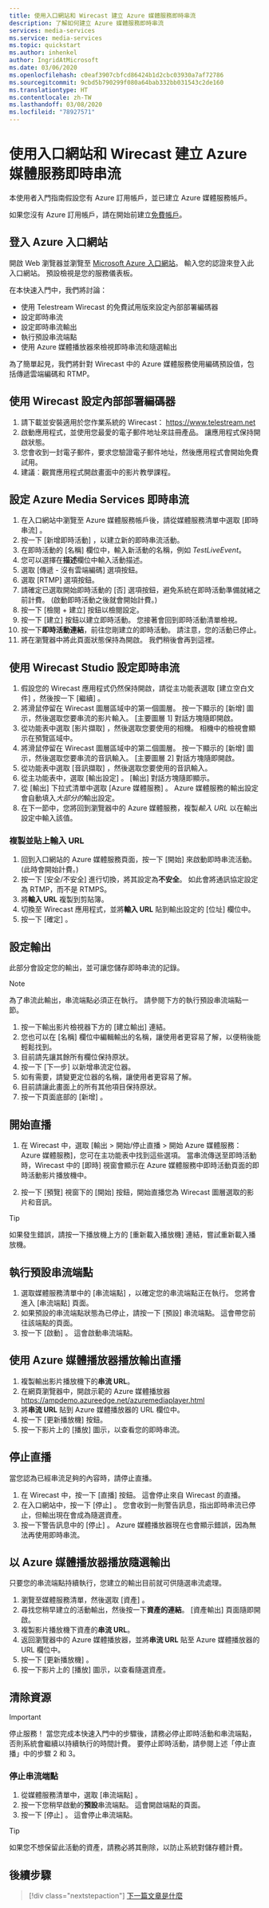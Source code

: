 ```yaml
---
title: 使用入口網站和 Wirecast 建立 Azure 媒體服務即時串流
description: 了解如何建立 Azure 媒體服務即時串流
services: media-services
ms.service: media-services
ms.topic: quickstart
ms.author: inhenkel
author: IngridAtMicrosoft
ms.date: 03/06/2020
ms.openlocfilehash: c0eaf3907cbfcd86424b1d2cbc03930a7af72786
ms.sourcegitcommit: 9cbd5b790299f080a64bab332bb031543c2de160
ms.translationtype: HT
ms.contentlocale: zh-TW
ms.lasthandoff: 03/08/2020
ms.locfileid: "78927571"
---
```

# <a name="create-a-azure-media-services-live-stream-with-the-portal-and-wirecast"></a>使用入口網站和 Wirecast 建立 Azure 媒體服務即時串流

本使用者入門指南假設您有 Azure 訂用帳戶，並已建立 Azure 媒體服務帳戶。

如果您沒有 Azure 訂用帳戶，請在開始前建立[免費帳戶](https://azure.microsoft.com/free/)。

## <a name="log-in-to-the-azure-portal"></a>登入 Azure 入口網站

開啟 Web 瀏覽器並瀏覽至 [Microsoft Azure 入口網站](https://portal.azure.com/)。 輸入您的認證來登入此入口網站。 預設檢視是您的服務儀表板。

在本快速入門中，我們將討論：

- 使用 Telestream Wirecast 的免費試用版來設定內部部署編碼器
- 設定即時串流
- 設定即時串流輸出
- 執行預設串流端點
- 使用 Azure 媒體播放器來檢視即時串流和隨選輸出

為了簡單起見，我們將針對 Wirecast 中的 Azure 媒體服務使用編碼預設值，包括傳遞雲端編碼和 RTMP。

## <a name="setting-up-an-on-premises-encoder-with-wirecast"></a>使用 Wirecast 設定內部部署編碼器

1. 請下載並安裝適用於您作業系統的 Wirecast： https://www.telestream.net
1. 啟動應用程式，並使用您最愛的電子郵件地址來註冊產品。  讓應用程式保持開啟狀態。
1. 您會收到一封電子郵件，要求您驗證電子郵件地址，然後應用程式會開始免費試用。
1. 建議︰觀賞應用程式開啟畫面中的影片教學課程。

## <a name="setting-up-an-azure-media-services-live-stream"></a>設定 Azure Media Services 即時串流

1. 在入口網站中瀏覽至 Azure 媒體服務帳戶後，請從媒體服務清單中選取 [即時串流]  。
1. 按一下 [新增即時活動]  ，以建立新的即時串流活動。
1. 在即時活動的 [名稱]  欄位中，輸入新活動的名稱，例如 *TestLiveEvent*。
1. 您可以選擇在**描述**欄位中輸入活動描述。
1. 選取 [傳遞 - 沒有雲端編碼]  選項按鈕。
1. 選取 [RTMP]  選項按鈕。 
1. 請確定已選取開始即時活動的 [否]  選項按鈕，避免系統在即時活動準備就緒之前計費。  (啟動即時活動之後就會開始計費。)
1. 按一下 [檢閱 + 建立]  按鈕以檢閱設定。
1. 按一下 [建立]  按鈕以建立即時活動。 您接著會回到即時活動清單檢視。
1. 按一下**即時活動連結**，前往您剛建立的即時活動。 請注意，您的活動已停止。
1. 將在瀏覽器中將此頁面狀態保持為開啟。  我們稍後會再到這裡。

## <a name="setting-up-a-live-stream-with-wirecast-studio"></a>使用 Wirecast Studio 設定即時串流

1. 假設您的 Wirecast 應用程式仍然保持開啟，請從主功能表選取 [建立空白文件]  ，然後按一下 [繼續]  。
1. 將滑鼠停留在 Wirecast 圖層區域中的第一個圖層。  按一下顯示的 [新增]  圖示，然後選取您要串流的影片輸入。  [主要圖層 1] 對話方塊隨即開啟。
1. 從功能表中選取 [影片擷取]  ，然後選取您要使用的相機。 相機中的檢視會顯示在預覽區域中。
1. 將滑鼠停留在 Wirecast 圖層區域中的第二個圖層。 按一下顯示的 [新增]  圖示，然後選取您要串流的音訊輸入。  [主要圖層 2] 對話方塊隨即開啟。
1. 從功能表中選取 [音訊擷取]  ，然後選取您要使用的音訊輸入。 
1. 從主功能表中，選取 [輸出設定]  。  [輸出] 對話方塊隨即顯示。
1. 從 [輸出] 下拉式清單中選取 [Azure 媒體服務]  。  Azure 媒體服務的輸出設定會自動填入*大部分的*輸出設定。
1. 在下一節中，您將回到瀏覽器中的 Azure 媒體服務，複製*輸入 URL* 以在輸出設定中輸入該值。

### <a name="copy-and-paste-the-input-url"></a>複製並貼上輸入 URL

1. 回到入口網站的 Azure 媒體服務頁面，按一下 [開始]  來啟動即時串流活動。 (此時會開始計費。)
2. 按一下 [安全/不安全]  進行切換，將其設定為**不安全**。  如此會將通訊協定設定為 RTMP，而不是 RTMPS。
3. 將**輸入 URL** 複製到剪貼簿。
4. 切換至 Wirecast 應用程式，並將**輸入 URL** 貼到輸出設定的 [位址]  欄位中。
5. 按一下 [確定]  。

## <a name="setting-up-outputs"></a>設定輸出

此部分會設定您的輸出，並可讓您儲存即時串流的記錄。  

> [!NOTE]
> 為了串流此輸出，串流端點必須正在執行。  請參閱下方的執行預設串流端點一節。

1. 按一下輸出影片檢視器下方的 [建立輸出]  連結。
1. 您也可以在 [名稱]  欄位中編輯輸出的名稱，讓使用者更容易了解，以便稍後能輕鬆找到。
1. 目前請先讓其餘所有欄位保持原狀。
1. 按一下 [下一步]  以新增串流定位器。
1. 如有需要，請變更定位器的名稱，讓使用者更容易了解。
1. 目前請讓此畫面上的所有其他項目保持原狀。
1. 按一下頁面底部的 [新增]  。

## <a name="starting-the-broadcast"></a>開始直播

1. 在 Wirecast 中，選取 [輸出 > 開始/停止直播 > 開始 Azure 媒體服務：  Azure 媒體服務]，您可在主功能表中找到這些選項。  當串流傳送至即時活動時，Wirecast 中的 [即時] 視窗會顯示在 Azure 媒體服務中即時活動頁面的即時活動影片播放機中。

1. 按一下 [預覽] 視窗下的 [開始]  按鈕，開始直播您為 Wirecast 圖層選取的影片和音訊。

> [!TIP]
> 如果發生錯誤，請按一下播放機上方的 [重新載入播放機] 連結，嘗試重新載入播放機。

## <a name="running-the-default-streaming-endpoint"></a>執行預設串流端點

1. 選取媒體服務清單中的 [串流端點]  ，以確定您的串流端點正在執行。 您將會進入 [串流端點] 頁面。
1. 如果預設的串流端點狀態為已停止，請按一下 [預設]  串流端點。 這會帶您前往該端點的頁面。
1. 按一下 [啟動]  。  這會啟動串流端點。

## <a name="play-the-output-broadcast-with-azure-media-player"></a>使用 Azure 媒體播放器播放輸出直播

1. 複製輸出影片播放機下的**串流 URL**。 
1. 在網頁瀏覽器中，開啟示範的 Azure 媒體播放器 https://ampdemo.azureedge.net/azuremediaplayer.html
1. 將**串流 URL** 貼到 Azure 媒體播放器的 URL 欄位中。
1. 按一下 [更新播放機]  按鈕。
1. 按一下影片上的 [播放]  圖示，以查看您的即時串流。

## <a name="stopping-the-broadcast"></a>停止直播

當您認為已經串流足夠的內容時，請停止直播。

1. 在 Wirecast 中，按一下 [直播]  按鈕。  這會停止來自 Wirecast 的直播。
1. 在入口網站中，按一下 [停止]  。 您會收到一則警告訊息，指出即時串流已停止，但輸出現在會成為隨選資產。
1. 按一下警告訊息中的 [停止]  。 Azure 媒體播放器現在也會顯示錯誤，因為無法再使用即時串流。

## <a name="play-the-on-demand-output-with-the-azure-media-player"></a>以 Azure 媒體播放器播放隨選輸出

只要您的串流端點持續執行，您建立的輸出目前就可供隨選串流處理。

1. 瀏覽至媒體服務清單，然後選取 [資產]  。
1. 尋找您稍早建立的活動輸出，然後按一下**資產的連結**。 [資產輸出] 頁面隨即開啟。
1. 複製影片播放機下資產的**串流 URL**。
1. 返回瀏覽器中的 Azure 媒體播放器，並將**串流 URL** 貼至 Azure 媒體播放器的 URL 欄位中。
1. 按一下 [更新播放機]  。
1. 按一下影片上的 [播放]  圖示，以查看隨選資產。

## <a name="clean-up-resources"></a>清除資源

  > [!IMPORTANT]
  > 停止服務！ 當您完成本快速入門中的步驟後，請務必停止即時活動和串流端點，否則系統會繼續以持續執行的時間計費。 要停止即時活動，請參閱上述「停止直播」中的步驟 2 和 3。

### <a name="stopping-the-streaming-endpoint"></a>停止串流端點

1. 從媒體服務清單中，選取 [串流端點]  。
2. 按一下您稍早啟動的**預設**串流端點。 這會開啟端點的頁面。
3. 按一下 [停止]  。  這會停止串流端點。

>[!TIP]
>如果您不想保留此活動的資產，請務必將其刪除，以防止系統對儲存體計費。

## <a name="next-steps"></a>後續步驟
> [!div class="nextstepaction"]
> [下一篇文章是什麼](./live-events-outputs-concept.md)

